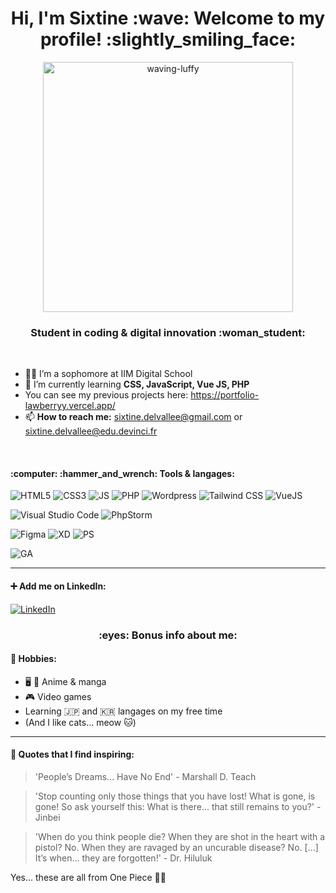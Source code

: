 <h1 align="center">Hi, I'm Sixtine :wave: Welcome to my profile! :slightly_smiling_face:</h1>

<p align="center">
<img alt="waving-luffy" width="400" src="https://c.tenor.com/TUvcFjOqnG0AAAAC/cute-adorable.gif">
</p>

<h3 align="center">Student in coding & digital innovation :woman_student:</h3>

<br>

* :woman_technologist: I’m a sophomore at IIM Digital School
* :brain: I’m currently learning **CSS, JavaScript, Vue JS, PHP**
* You can see my previous projects here: https://portfolio-lawberryy.vercel.app/
* 📫 **How to reach me:** sixtine.delvallee@gmail.com or sixtine.delvallee@edu.devinci.fr

<br>

<h4>:computer: 	:hammer_and_wrench: Tools & langages:</h4>

![HTML5](https://img.shields.io/badge/html5-%23E34F26.svg?style=for-the-badge&logo=html5&logoColor=white)
![CSS3](https://img.shields.io/badge/CSS3-1572B6?style=for-the-badge&logo=css3&logoColor=white)
![JS](https://img.shields.io/badge/JavaScript-323330?style=for-the-badge&logo=javascript&logoColor=F7DF1E)
![PHP](https://img.shields.io/badge/PHP-777BB4?style=for-the-badge&logo=php&logoColor=white)
![Wordpress](https://img.shields.io/badge/Wordpress-21759B?style=for-the-badge&logo=wordpress&logoColor=white)
![Tailwind CSS](https://img.shields.io/badge/Tailwind_CSS-38B2AC?style=for-the-badge&logo=tailwind-css&logoColor=white)
![VueJS](https://img.shields.io/badge/Vue.js-35495E?style=for-the-badge&logo=vuedotjs&logoColor=4FC08D)

![Visual Studio Code](https://img.shields.io/badge/VSCode-0078D4?style=for-the-badge&logo=visual%20studio%20code&logoColor=white)
![PhpStorm](http://img.shields.io/badge/-PHPStorm-181717?style=for-the-badge&logo=phpstorm&logoColor=white)

![Figma](https://img.shields.io/badge/Figma-F24E1E?style=for-the-badge&logo=figma&logoColor=white)
![XD](https://img.shields.io/badge/Adobe%20XD-470137?style=for-the-badge&logo=Adobe%20XD&logoColor=#FF61F6)
![PS](https://img.shields.io/badge/Adobe%20Photoshop-31A8FF?style=for-the-badge&logo=Adobe%20Photoshop&logoColor=black)
<!-- ![Canva](https://img.shields.io/badge/Canva-%2300C4CC.svg?&style=for-the-badge&logo=Canva&logoColor=white) -->

![GA](https://img.shields.io/badge/Google%20Analytics-E37400?style=for-the-badge&logo=google%20analytics&logoColor=white)

***

#### :heavy_plus_sign: Add me on LinkedIn:

[![LinkedIn](https://img.shields.io/badge/LinkedIn-0077B5?style=for-the-badge&logo=linkedin&logoColor=white)](https://www.linkedin.com/in/sixtine-delvallee/)



<h3 align="center">:eyes: Bonus info about me:</h3>

#### :sparkling_heart: Hobbies:
* :desktop_computer: :open_book: Anime & manga
* :video_game: Video games
* Learning 🇯🇵 and 🇰🇷 langages on my free time
* (And I like cats... meow :cat:)

<!-- #### :headphones: What I like to listen to: -->

<!--
[![Spotify](https://spotify-github-readme.vercel.app/api/spotify)](https://open.spotify.com/album/7bR908SDBENoC7rqC0k4h4?si=HGUpvysoQi6Sl8CCCdYyqA)
-->

***

#### :thinking: Quotes that I find inspiring:

> 'People’s Dreams... Have No End' - Marshall D. Teach

> 'Stop counting only those things that you have lost! What is gone, is gone! So ask yourself this: What is there... that still remains to you?' - Jinbei

> 'When do you think people die? When they are shot in the heart with a pistol? No. When they are ravaged by an uncurable disease? No. [...] It’s when... they are forgotten!' - Dr. Hiluluk

Yes... these are all from One Piece :pirate_flag:


<!--
**Lawberryy/Lawberryy** is a ✨ _special_ ✨ repository because its `README.md` (this file) appears on your GitHub profile.

Here are some ideas to get you started:

- 🔭 I’m currently working on ...
- 🌱 I’m currently learning ...
- 👯 I’m looking to collaborate on ...
- 🤔 I’m looking for help with ...
- 💬 Ask me about ...
- 📫 How to reach me: ...
- 😄 Pronouns: ...
- ⚡ Fun fact: ...
-->
